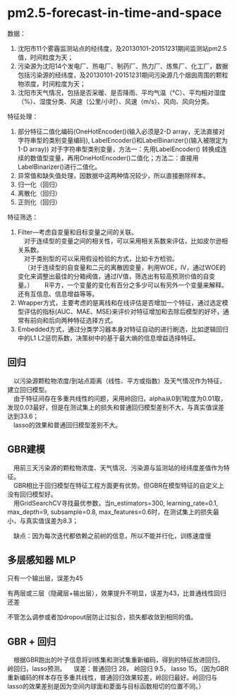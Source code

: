 # pm2.5-forecast-in-time-and-space

数据：
1. 沈阳市11个雾霾监测站点的经纬度，及20130101-20151231期间监测站pm2.5值，时间粒度为天；
2. 污染源为沈阳14个发电厂、热电厂、制药厂、热力厂、炼焦厂、化工厂，数据包括污染源的经纬度，及20130101-20151231期间污染源几个烟囱周围的颗粒物浓度，时间粒度为天；
3. 沈阳市天气情况，包括是否采暖、是否降雨、平均气温（°C）、平均相对湿度（%）、湿度分类、风速（公里/小时）、风速（m/s）、风向、风向分类。

特征处理：
1. 部分特征二值化编码(OneHotEncoder()(输入必须是2-D array，无法直接对字符串型的类别变量编码), LabelEncoder()和LabelBinarizer()(输入被限定为 1-D array))
    对于字符串型类别变量，方法一：先用LabelEncoder() 转换成连续的数值型变量，再用OneHotEncoder()二值化；方法二：直接用LabelBinarizer()进行二值化。
2. 异常值和缺失值处理，因数据中这两种情况较少，所以直接删除样本。
3. 归一化（回归）
4. 离散化（回归）
5. 正则化（回归）

特征筛选：
1. Filter—考虑自变量和目标变量之间的关联。  
&emsp;对于连续型的变量之间的相关性，可以采用相关系数来评估，比如皮尔逊相关系数。  
&emsp;对于类别型的可以采用假设检验的方式，比如卡方检验。  
&emsp;（对于连续型的自变量和二元的离散因变量，利用WOE，IV，通过WOE的变化来调整出最佳的分箱阀值，通过IV值，筛选出有较高预测价值的自变量。）  
&emsp;R平方，一个变量的变化有百分之多少可以有另外一个变量来解释。还有互信息、信息增益等等。
2. Wrapper方式，主要考虑的是离线和在线评估是否增加一个特征，通过选定模型评估的指标(AUC、MAE、MSE)来评价对特征增加和去除后模型的好坏，通常有前向和后向两种特征选择方式。
3. Embedded方式，通过分类学习器本身对特征自动的进行刷选，比如逻辑回归中的L1 L2惩罚系数，决策树中的基于最大熵的信息增益选择特征。

## 回归
&emsp;以污染源颗粒物浓度/到站点距离（线性、平方或指数）及天气情况作为特征，建立回归模型。  
&emsp;由于特征间存在多重共线性的问题，采用岭回归，alpha从0到1粒度为0.01取，发现0.03最好，但是在测试集上的损失和普通回归模型差别不大，与真实值误差达到33.6；  
&emsp;lasso的效果和普通回归模型差别不大。

## GBR建模
&emsp;用前三天污染源的颗粒物浓度、天气情况、污染源与监测站的经纬度差值作为特征。  
&emsp;GBR相比于回归模型在特征工程方面更有优势。但GBR在模型特征的自定义上没有回归模型好。  
&emsp;用GridSearchCV寻找最优参数，当n_estimators=300, learning_rate=0.1, max_depth=9, subsample=0.8, max_features=0.6时，在测试集上的损失最小，与真实值误差为8.3；

&emsp;缺点：因为每次迭代都依赖之前树的信息，所以不能并行化，训练速度慢

## 多层感知器 MLP
只有一个输出层，误差为45

有两层或三层（隐藏层+输出层），效果提升不明显，误差为43，比普通线性回归还差

不管怎么调参或者加dropout层防止过拟合，损失都收敛到相同的值。

## GBR + 回归
&emsp;根据GBR跑出的叶子信息将训练集和测试集重新编码，得到的特征放进回归，岭回归，lasso预测。
&emsp;误差：普通回归 28， 岭回归 9.5， lasso 15。（因为GBR重新编码的样本存在多重共线性，普通回归效果较差，岭回归最好。岭回归与lasso的效果差别是因为空间内球面和菱面与目标函数相切的位置不同。）

